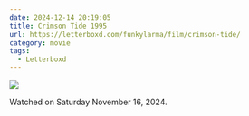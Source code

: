 ```yaml
---
date: 2024-12-14 20:19:05
title: Crimson Tide 1995
url: https://letterboxd.com/funkylarma/film/crimson-tide/
category: movie
tags:
  - Letterboxd
---
```


![](https://a.ltrbxd.com/resized/film-poster/4/7/4/7/2/47472-crimson-tide-0-600-0-900-crop.jpg?v=07d0e0d0aa)

Watched on Saturday November 16, 2024.
